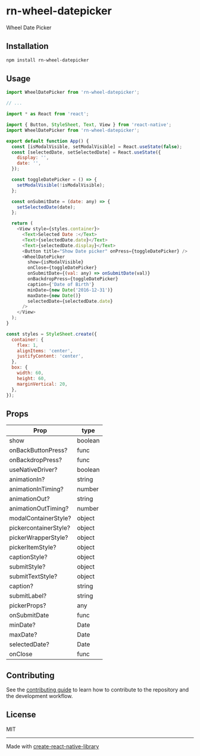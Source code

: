 # rn-wheel-datepicker

Wheel Date Picker

## Installation

```sh
npm install rn-wheel-datepicker
```

## Usage

```js
import WheelDatePicker from 'rn-wheel-datepicker';

// ...

import * as React from 'react';

import { Button, StyleSheet, Text, View } from 'react-native';
import WheelDatePicker from 'rn-wheel-datepicker';

export default function App() {
  const [isModalVisible, setModalVisible] = React.useState(false);
  const [selectedDate, setSelectedDate] = React.useState({
    display: '',
    date: '',
  });

  const toggleDatePicker = () => {
    setModalVisible(!isModalVisible);
  };

  const onSubmitDate = (date: any) => {
    setSelectedDate(date);
  };

  return (
    <View style={styles.container}>
      <Text>Selected Date :</Text>
      <Text>{selectedDate.date}</Text>
      <Text>{selectedDate.display}</Text>
      <Button title="Show Date picker" onPress={toggleDatePicker} />
      <WheelDatePicker
        show={isModalVisible}
        onClose={toggleDatePicker}
        onSubmitDate={(val: any) => onSubmitDate(val)}
        onBackdropPress={toggleDatePicker}
        caption={'Date of Birth'}
        minDate={new Date('2016-12-31')}
        maxDate={new Date()}
        selectedDate={selectedDate.date}
      />
    </View>
  );
}

const styles = StyleSheet.create({
  container: {
    flex: 1,
    alignItems: 'center',
    justifyContent: 'center',
  },
  box: {
    width: 60,
    height: 60,
    marginVertical: 20,
  },
});

```

## Props

Prop  | type
------------ | -------------
show | boolean 
onBackButtonPress? | func 
onBackdropPress? | func 
useNativeDriver? | boolean 
animationIn? | string 
animationInTiming? | number 
animationOut? | string 
animationOutTiming? | number 
modalContainerStyle? | object
pickercontainerStyle? | object
pickerWrapperStyle? | object
pickerItemStyle? | object
captionStyle? | object
submitStyle? | object
submitTextStyle? | object
caption? | string
submitLabel? | string
pickerProps? | any
onSubmitDate | func
minDate? | Date
maxDate? | Date
selectedDate? | Date 
onClose| func
## Contributing

See the [contributing guide](CONTRIBUTING.md) to learn how to contribute to the repository and the development workflow.

## License

MIT

---

Made with [create-react-native-library](https://github.com/callstack/react-native-builder-bob)
